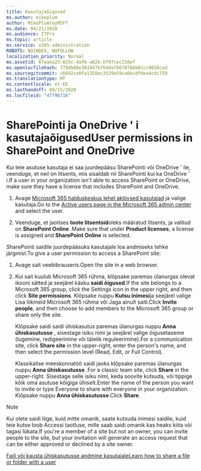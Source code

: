 ```yaml
---
title: Kasutajaõigused
ms.author: mikeplum
author: MikePlumleyMSFT
ms.date: 04/21/2020
ms.audience: ITPro
ms.topic: article
ms.service: o365-administration
ROBOTS: NOINDEX, NOFOLLOW
localization_priority: Normal
ms.assetid: 67aaea23-025c-4af6-a826-bf97cec216ef
ms.openlocfilehash: 779db68e3018476f64da78678766b81cc0656cad
ms.sourcegitcommit: c6692ce0fa1358ec3529e59ca0ecdfdea4cdc759
ms.translationtype: MT
ms.contentlocale: et-EE
ms.lasthandoff: 09/15/2020
ms.locfileid: "47796716"
---
```

# <a name="user-permissions-in-sharepoint-and-onedrive"></a><span data-ttu-id="6aaa2-102">SharePointi ja OneDrive ' i kasutajaõigused</span><span class="sxs-lookup"><span data-stu-id="6aaa2-102">User permissions in SharePoint and OneDrive</span></span>

<span data-ttu-id="6aaa2-103">Kui teie asutuse kasutaja ei saa juurdepääsu SharePointi või OneDrive ' ile, veenduge, et neil on litsents, mis sisaldab nii SharePointi kui ka OneDrive ' i.</span><span class="sxs-lookup"><span data-stu-id="6aaa2-103">If a user in your organization isn't able to access SharePoint or OneDrive, make sure they have a license that includes SharePoint and OneDrive.</span></span> 
  
1. <span data-ttu-id="6aaa2-104">Avage [Microsoft 365 halduskeskus lehel aktiivsed kasutajad](https://portal.office.com/adminportal/home#/users) ja valige kasutaja.</span><span class="sxs-lookup"><span data-stu-id="6aaa2-104">Go to the [Active users page in the Microsoft 365 admin center](https://portal.office.com/adminportal/home#/users) and select the user.</span></span> 
    
2. <span data-ttu-id="6aaa2-105">Veenduge, et jaotises **toote litsentsid**oleks määratud litsents, ja valitud on **SharePoint Online** .</span><span class="sxs-lookup"><span data-stu-id="6aaa2-105">Make sure that under **Product licenses**, a license is assigned and **SharePoint Online** is selected.</span></span> 
    
 <span data-ttu-id="6aaa2-106">SharePointi saidile juurdepääsuks kasutajale loa andmiseks tehke järgmist.</span><span class="sxs-lookup"><span data-stu-id="6aaa2-106">To give a user permission to access a SharePoint site:</span></span> 
  
1. <span data-ttu-id="6aaa2-107">Avage sait veebibrauseris.</span><span class="sxs-lookup"><span data-stu-id="6aaa2-107">Open the site in a web browser.</span></span>
    
2. <span data-ttu-id="6aaa2-108">Kui sait kuulub Microsoft 365 rühma, klõpsake paremas ülanurgas olevat ikooni sätted ja seejärel käsku **saidi õigused**.</span><span class="sxs-lookup"><span data-stu-id="6aaa2-108">If the site belongs to a Microsoft 365 group, click the Settings icon in the upper right, and then click **Site permissions**.</span></span> <span data-ttu-id="6aaa2-109">Klõpsake nuppu **Kutsu inimesi**ja seejärel valige Lisa liikmeid Microsoft 365 rühma või Jaga ainult saiti.</span><span class="sxs-lookup"><span data-stu-id="6aaa2-109">Click **Invite people**, and then choose to add members to the Microsoft 365 group or share only the site.</span></span> 
    
    <span data-ttu-id="6aaa2-110">Klõpsake saidi saidi ühiskasutus paremas ülanurgas nuppu **Anna ühiskasutusse** , sisestage isiku nimi ja seejärel valige õigusetaseme (lugemine, redigeerimine või täielik reguleerimine).</span><span class="sxs-lookup"><span data-stu-id="6aaa2-110">For a communication site, click **Share site** in the upper-right, enter the person's name, and then select the permission level (Read, Edit, or Full Control).</span></span> 
    
    <span data-ttu-id="6aaa2-111">Klassikalise meeskonnatöö saidi jaoks klõpsake paremas ülanurgas nuppu **Anna ühiskasutusse** .</span><span class="sxs-lookup"><span data-stu-id="6aaa2-111">For a classic team site, click **Share** in the upper-right.</span></span> <span data-ttu-id="6aaa2-112">Sisestage selle isiku nimi, keda soovite kutsuda, või tippige kõik oma asutuse kõigiga ühiselt.</span><span class="sxs-lookup"><span data-stu-id="6aaa2-112">Enter the name of the person you want to invite or type Everyone to share with everyone in your organization.</span></span> <span data-ttu-id="6aaa2-113">Klõpsake nuppu **Anna ühiskasutusse**.</span><span class="sxs-lookup"><span data-stu-id="6aaa2-113">Click **Share**.</span></span>
    
> [!NOTE]
> <span data-ttu-id="6aaa2-114">Kui olete saidi liige, kuid mitte omanik, saate kutsuda inimesi saidile, kuid teie kutse loob Accessi taotluse, mille saab saidi omanik kas heaks kiita või tagasi lükata.</span><span class="sxs-lookup"><span data-stu-id="6aaa2-114">If you're a member of a site but not an owner, you can invite people to the site, but your invitation will generate an access request that can be either approved or declined by a site owner.</span></span> 
  
[<span data-ttu-id="6aaa2-115">Faili või kausta ühiskasutusse andmine kasutajale</span><span class="sxs-lookup"><span data-stu-id="6aaa2-115">Learn how to share a file or folder with a user</span></span>](https://go.microsoft.com/fwlink/?linkid=533408)
  

